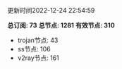 更新时间2022-12-24 22:54:59

**总订阅: 73**
**总节点: 1281**
**有效节点: 310**
- trojan节点: 43
- ss节点: 106
- v2ray节点: 161
